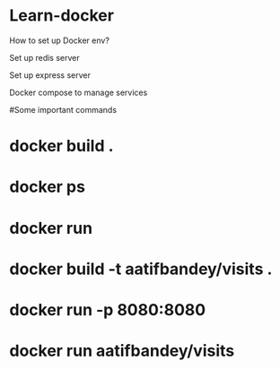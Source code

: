 # Learn-docker
How to set up Docker env?

Set up redis server

Set up express server

Docker compose to manage services


#Some important commands

   # docker build .
   # docker ps
   # docker run <containerId>
   # docker build -t aatifbandey/visits .
   # docker run -p 8080:8080
   # docker run aatifbandey/visits
